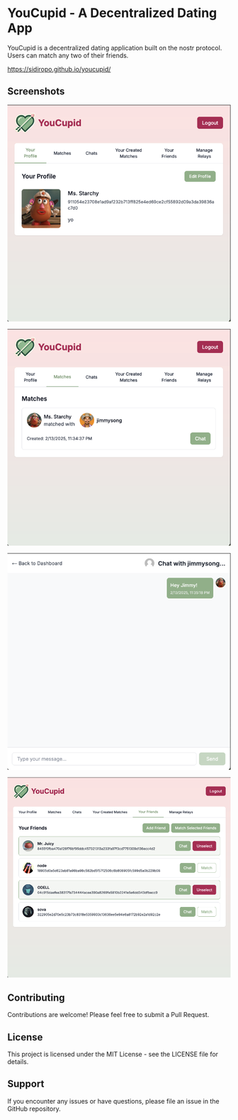 # YouCupid - A Decentralized Dating App

YouCupid is a decentralized dating application built on the nostr protocol.
Users can match any two of their friends.

https://sidiropo.github.io/youcupid/

## Screenshots

![Dashboard View](/public/screenshot1.png)

![Messages Interface](/public/screenshot2.png)

![Profile View](/public/screenshot3.png)

![Matching Interface](/public/screenshot4.png)

## Contributing

Contributions are welcome! Please feel free to submit a Pull Request.

## License

This project is licensed under the MIT License - see the LICENSE file for details.

## Support

If you encounter any issues or have questions, please file an issue in the GitHub repository.
